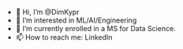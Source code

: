 - 👋 Hi, I’m @DimKypr
- 👀 I’m interested in ML/AI/Engineering
- 🌱 I’m currently enrolled in a MS for Data Science.
- 📫 How to reach me: LinkedIn

<!---
DimKypr/DimKypr is a ✨ special ✨ repository because its `README.md` (this file) appears on your GitHub profile.
You can click the Preview link to take a look at your changes.
--->
